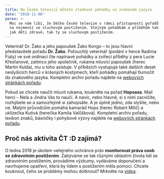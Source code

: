 ```yaml
---
title: Na České televizi můžete sledovat pohádky ve znakovém jazyce
date: "2018-11-06"
perex: >-
  Moc se nám líbí, že Déčko České televize v rámci přístupnosti pořadů myslí i
  na nejmenší se sluchovým postižením. Stejným pohádkám a příběhům tak rozumí
  jak děti zdravé, tak ty se sluchovým postižením.
---
```




Veterinář Dr. Žako a jeho papoušek Žako Kongo – to jsou hlavní představitelé pořadu **Dr. Žako**. Poťouchlý veterinář (podání v herce Radima Fialy) ve své ordinaci čte napínavé pohádky a zvířecí příběhy z pera Lucie Křesťanové, zatímco jeho společník, rukama mluvící papoušek (herec Martin Kulda), mu u toho asistuje. V příbězích vystupuje také dalších deset neslyšících herců v krásných kostýmech, kteří pohádky pomáhají tlumočit do znakového jazyka. Kompletní archiv pořadu najdete na [webových stránkách pořadu](https://decko.ceskatelevize.cz/dr-zako).



Pokud se chcete naučit mluvit rukama, koukněte na pořad **Hopsasa**. Malí herci – Nela a Jindra Vás to naučí. A navíc, nebo hlavně, si s nimi zacvičíte, rozhýbete se a samozřejmě si zahopsáte. A je úplně jedno, zda slyšíte, nebo ne. Malým průvodcům pomáhá kamarád Hops (herec Robert Milič) a uklízečka Kutivá (herečka Kamila Valůšková). Kompletní archiv pořadu, lexikon znaků, básničky i pohybové výzvy najdete na [webových stránkách pořadu](https://decko.ceskatelevize.cz/hopsasa). 



## Proč nás aktivita ČT :D zajímá?



O ledna 2018 je úkolem veřejného ochránce práv **monitorovat práva osob se zdravotním postižením**. Zabýváme se tak různými oblastmi života lidí se zdravotním postižením, provádíme výzkumy, vydáváme doporučení a navrhujeme opatření, která by lidem s postižením měla pomoci. Chcete kouknout, čeho se problémy mohou dotknout? Mrkněte na [videa](https://www.ochrance.cz/monitorovani-prav-lidi-se-zdravotnim-postizenim/).



